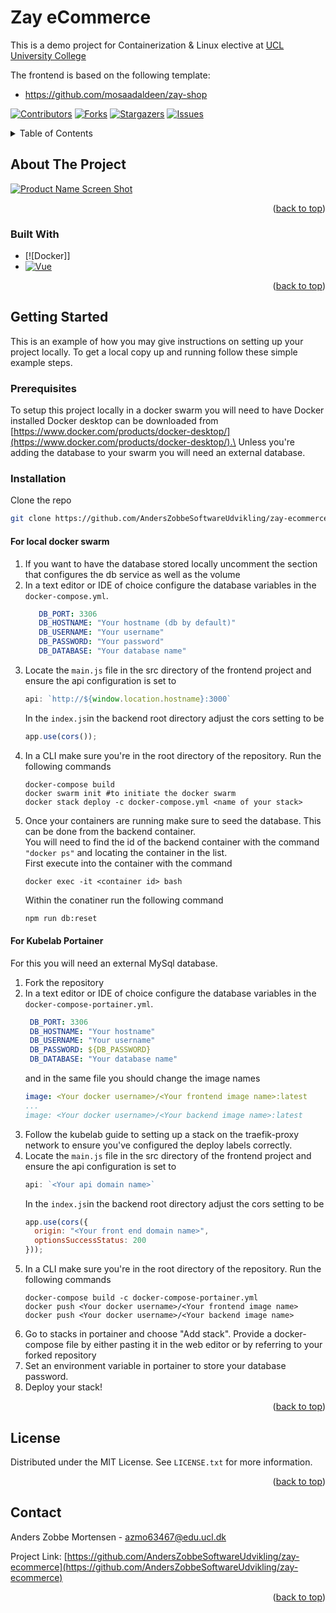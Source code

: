 # Zay eCommerce

This is a demo project for Containerization & Linux elective at [UCL University College](https://ucl.dk)

The frontend is based on the following template:

* https://github.com/mosaadaldeen/zay-shop

<!-- Improved compatibility of back to top link: See: https://github.com/othneildrew/Best-README-Template/pull/73 -->
<a id="readme-top"></a>
<!--
*** Thanks for checking out the Best-README-Template. If you have a suggestion
*** that would make this better, please fork the repo and create a pull request
*** or simply open an issue with thedk tag "enhancement".
*** Don't forget to give the project a star!
*** Thanks again! Now go create something AMAZING! :D
-->



<!-- PROJECT SHIELDS -->
<!--
*** I'm using markdown "reference style" links for readability.
*** Reference links are enclosed in brackets [ ] instead of parentheses ( ).
*** See the bottom of this document for the declaration of the reference variables
*** for contributors-url, forks-url, etc. This is an optional, concise syntax you may use.
*** https://www.markdownguide.org/basic-syntax/#reference-style-links
-->
[![Contributors][contributors-shield]][contributors-url]
[![Forks][forks-shield]][forks-url]
[![Stargazers][stars-shield]][stars-url]
[![Issues][issues-shield]][issues-url]





<!-- TABLE OF CONTENTS -->
<details>
  <summary>Table of Contents</summary>
  <ol>
    <li>
      <a href="#about-the-project">About The Project</a>
      <ul>
        <li><a href="#built-with">Built With</a></li>
      </ul>
    </li>
    <li>
      <a href="#getting-started">Getting Started</a>
      <ul>
        <li><a href="#prerequisites">Prerequisites</a></li>
        <li><a href="#installation">Installation</a></li>
      </ul>
    </li>
    <li><a href="#usage">Usage</a></li>
    <li><a href="#roadmap">Roadmap</a></li>
    <li><a href="#contributing">Contributing</a></li>
    <li><a href="#license">License</a></li>
    <li><a href="#contact">Contact</a></li>
    <li><a href="#acknowledgments">Acknowledgments</a></li>
  </ol>
</details>



<!-- ABOUT THE PROJECT -->
## About The Project

[![Product Name Screen Shot][product-screenshot]](https://example.com)


<p align="right">(<a href="#readme-top">back to top</a>)</p>



### Built With

* [![Docker]]
* [![Vue][Vue.js]][Vue-url]

<p align="right">(<a href="#readme-top">back to top</a>)</p>



<!-- GETTING STARTED -->
## Getting Started

This is an example of how you may give instructions on setting up your project locally.
To get a local copy up and running follow these simple example steps.

### Prerequisites

To setup this project locally in a docker swarm you will need to have Docker installed Docker desktop can be downloaded from [https://www.docker.com/products/docker-desktop/](https://www.docker.com/products/docker-desktop/).\
Unless you're adding the database to your swarm you will need an external database.

### Installation
Clone the repo
   ```sh
   git clone https://github.com/AndersZobbeSoftwareUdvikling/zay-ecommerce.git
   ```
#### For local docker swarm
1. If you want to have the database stored locally uncomment the section that configures the db service as well as the volume
3. In a text editor or IDE of choice configure the database variables in the `docker-compose.yml`.
   ```yml
      DB_PORT: 3306
      DB_HOSTNAME: "Your hostname (db by default)"
      DB_USERNAME: "Your username"
      DB_PASSWORD: "Your password"
      DB_DATABASE: "Your database name"
   ```
1. Locate the ``main.js`` file in the src directory of the frontend project and ensure the api configuration is set to
    ```js
    api: `http://${window.location.hostname}:3000`
    ```
    In the `index.js`in the backend root directory adjust the cors setting to be
    ```js
    app.use(cors());
    ```
4. In a CLI make sure you're in the root directory of the repository. Run the following commands
    ```pwsh
    docker-compose build
    docker swarm init #to initiate the docker swarm
    docker stack deploy -c docker-compose.yml <name of your stack>
    ```
5. Once your containers are running make sure to seed the database. This can be done from the backend container.\
You will need to find the id of the backend container with the command `"docker ps"` and locating the container in the list.\
First execute into the container with the command
    ```pwsh
    docker exec -it <container id> bash
    ```
    Within the conatiner run the following command
    ```bash
    npm run db:reset
    ```

#### For Kubelab Portainer
For this you will need an external MySql database.
1. Fork the repository
1. In a text editor or IDE of choice configure the database variables in the `docker-compose-portainer.yml`.
   ```yml
    DB_PORT: 3306
    DB_HOSTNAME: "Your hostname"
    DB_USERNAME: "Your username"
    DB_PASSWORD: ${DB_PASSWORD}
    DB_DATABASE: "Your database name"
   ```
   and in the same file you should change the image names
    ```yml
    image: <Your docker username>/<Your frontend image name>:latest
    ...
    image: <Your docker username>/<Your backend image name>:latest
    ```
1. Follow the kubelab guide to setting up a stack on the traefik-proxy network to ensure you've configured the deploy labels correctly.
1. Locate the ``main.js`` file in the src directory of the frontend project and ensure the api configuration is set to
    ```js
    api: `<Your api domain name>`
    ```
    In the `index.js`in the backend root directory adjust the cors setting to be
    ```js
    app.use(cors({
      origin: "<Your front end domain name>",
      optionsSuccessStatus: 200
    }));
    ```
1. In a CLI make sure you're in the root directory of the repository. Run the following commands
    ```pwsh
    docker-compose build -c docker-compose-portainer.yml
    docker push <Your docker username>/<Your frontend image name>
    docker push <Your docker username>/<Your backend image name>
    ```
1. Go to stacks in portainer and choose "Add stack". Provide a docker-compose file by either pasting it in the web editor or by referring to your forked repository
1. Set an environment variable in portainer to store your database password.
1. Deploy your stack!

<p align="right">(<a href="#readme-top">back to top</a>)</p>




<!-- LICENSE -->
## License

Distributed under the MIT License. See `LICENSE.txt` for more information.

<p align="right">(<a href="#readme-top">back to top</a>)</p>



<!-- CONTACT -->
## Contact

Anders Zobbe Mortensen - azmo63467@edu.ucl.dk



Project Link: [https://github.com/AndersZobbeSoftwareUdvikling/zay-ecommerce](https://github.com/AndersZobbeSoftwareUdvikling/zay-ecommerce)

<p align="right">(<a href="#readme-top">back to top</a>)</p>


<!-- MARKDOWN LINKS & IMAGES -->
<!-- https://www.markdownguide.org/basic-syntax/#reference-style-links -->
[contributors-shield]: https://img.shields.io/github/contributors/AndersZobbeSoftwareUdvikling/zay-ecommerce.svg?style=for-the-badge
[contributors-url]: https://github.com/AndersZobbeSoftwareUdvikling/zay-ecommerce/graphs/contributors
[forks-shield]: https://img.shields.io/github/forks/AndersZobbeSoftwareUdvikling/zay-ecommerce.svg?style=for-the-badge
[forks-url]: https://github.com/AndersZobbeSoftwareUdvikling/zay-ecommerce/network/members
[stars-shield]: https://img.shields.io/github/stars/AndersZobbeSoftwareUdvikling/zay-ecommerce.svg?style=for-the-badge
[stars-url]: https://github.com/AndersZobbeSoftwareUdvikling/zay-ecommerce/stargazers
[issues-shield]: https://img.shields.io/github/issues/AndersZobbeSoftwareUdvikling/zay-ecommerce.svg?style=for-the-badge
[issues-url]: https://github.com/AndersZobbeSoftwareUdvikling/zay-ecommerce/issues
[license-shield]: https://img.shields.io/github/license/AndersZobbeSoftwareUdvikling/zay-ecommerce.svg?style=for-the-badge
[license-url]: https://github.com/AndersZobbeSoftwareUdvikling/zay-ecommerce/blob/master/LICENSE.txt
[linkedin-shield]: https://img.shields.io/badge/-LinkedIn-black.svg?style=for-the-badge&logo=linkedin&colorB=555
[product-screenshot]: images/screenshot.png
[Next.js]: https://img.shields.io/badge/next.js-000000?style=for-the-badge&logo=nextdotjs&logoColor=white
[Next-url]: https://nextjs.org/
[React.js]: https://img.shields.io/badge/React-20232A?style=for-the-badge&logo=react&logoColor=61DAFB
[React-url]: https://reactjs.org/
[Vue.js]: https://img.shields.io/badge/Vue.js-35495E?style=for-the-badge&logo=vuedotjs&logoColor=4FC08D
[Vue-url]: https://vuejs.org/
[Angular.io]: https://img.shields.io/badge/Angular-DD0031?style=for-the-badge&logo=angular&logoColor=white
[Angular-url]: https://angular.io/
[Svelte.dev]: https://img.shields.io/badge/Svelte-4A4A55?style=for-the-badge&logo=svelte&logoColor=FF3E00
[Svelte-url]: https://svelte.dev/
[Laravel.com]: https://img.shields.io/badge/Laravel-FF2D20?style=for-the-badge&logo=laravel&logoColor=white
[Laravel-url]: https://laravel.com
[Bootstrap.com]: https://img.shields.io/badge/Bootstrap-563D7C?style=for-the-badge&logo=bootstrap&logoColor=white
[Bootstrap-url]: https://getbootstrap.com
[JQuery.com]: https://img.shields.io/badge/jQuery-0769AD?style=for-the-badge&logo=jquery&logoColor=white
[JQuery-url]: https://jquery.com 
